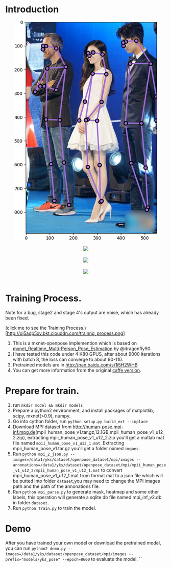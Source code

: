 # Introduction 

<div align="center">
<img src="https://github.com/kohillyang/mx-openpose/blob/master/figures/Figure_1.png"><br><br>
</div>
<div align="center">
<img src="https://github.com/kohillyang/mx-openpose/blob/master/figures/Figure_2.png"><br><br>
</div>
<div align="center">
<img src="https://github.com/kohillyang/mx-openpose/blob/master/figures/Figure_3.png"><br><br>
</div>
<div align="center">
<img src="https://github.com/kohillyang/mx-openpose/blob/master/figures/Figure_4.png"><br><br>
</div>

# Training Process.
Note for a bug, stage2 and stage 4's output are noise, which has already been fixed.

(click me to see the Training Process.)[http://oj5adp5xv.bkt.clouddn.com/trainng_process.png]


1. This is a mxnet-openpose implemention which is based on [mxnet_Realtime_Multi-Person_Pose_Estimation](https://github.com/dragonfly90/mxnet_Realtime_Multi-Person_Pose_Estimation) by @dragonfly90.<br>
2. I have tested this code under 4 K80 GPUS, after about 9000 iterations with batch 8, the loss can converge to about 90-110.<br>
3. Pretrained models are in <http://pan.baidu.com/s/1i5H2WHB>
4. You can get more information from the original [caffe version](https://github.com/CMU-Perceptual-Computing-Lab/openpose).


# Prepare for train.
1. run `mkdir model && mkdir models`
2. Prepare a python2 environment, and install packages of matplotlib, scipy, mxnet(>0.9), numpy.
3. Go into cython folder, run `python setup.py build_ext --inplace`
4. Download MPI dataset from <http://human-pose.mpi-inf.mpg.de>(mpii_human_pose_v1.tar.gz,12.1GB,mpii_human_pose_v1_u12_2.zip), extracting mpii_human_pose_v1_u12_2.zip you'll get a matlab mat file named `mpii_human_pose_v1_u12_1.mat`. Extracting mpii_human_pose_v1.tar.gz you'll get a folder named `imgaes`.
5. Run `python mpi_2_json.py --images=/data1/yks/dataset/openpose_dataset/mpi/images --annonations=/data1/yks/dataset/openpose_dataset/mpi/mpii_human_pose_v1_u12_2/mpii_human_pose_v1_u12_1.mat` to convert mpii_human_pose_v1_u12_1.mat from format mat to a json file which will be putted into folder `dataset`,you may need to change the MPI images path and the path of the annonations file.
6. Run `python mpi_parse.py` to generate mask, heatmap and some other labels, this operation will generate a sqlite db file named mpi_inf_v2.db in folder `dataset`.
7. Run `python train.py` to train the model.<br>


# Demo
After you have trained your own model or download the pretrained model, you can run `python2 demo.py --images=/data1/yks/dataset/openpose_dataset/mpi/images --prefix="models/yks_pose" --epoch=8600` to evaluate the model.
``
